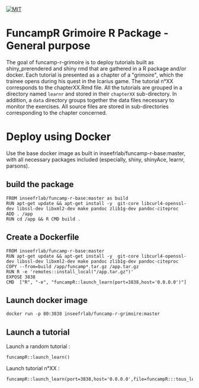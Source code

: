 <!-- badges: start -->
[![MIT](https://img.shields.io/badge/license-MIT-blue)](https://choosealicense.com/licenses/mit/)
<!-- badges: end -->

# FuncampR Grimoire R Package - General purpose

The goal of funcamp-r-grimoire is to deploy tutorials built as shiny_prerendered and shiny rmd that are gathered in a R package and/or docker. Each tutorial is presented as a chapter of a "grimoire", which the trainee opens during his quest in the Icarius game. The tutorial n°XX corresponds to the chapterXX.Rmd file. All the tutorials are grouped in a directory named `learnr` and stored in their `chapterXX` sub-directory. In addition, a `data` directory groups together the data files necessary to monitor the exercises. All source files are stored in sub-directories corresponding to the chapter concerned.

# Deploy using Docker

Use the base docker image as built in inseefrlab/funcamp-r-base:master, with all necessary packages included (especially, shiny, shinyAce, learnr, parsons).

## build the package

```{txt}
FROM inseefrlab/funcamp-r-base:master as build  
RUN apt-get update && apt-get install -y  git-core libcurl4-openssl-dev libssl-dev libxml2-dev make pandoc zlib1g-dev pandoc-citeproc
ADD . /app
RUN cd /app && R CMD build .
```

## Create a Dockerfile

```{txt}
FROM inseefrlab/funcamp-r-base:master
RUN apt-get update && apt-get install -y  git-core libcurl4-openssl-dev libssl-dev libxml2-dev make pandoc zlib1g-dev pandoc-citeproc
COPY --from=build /app/funcamp*.tar.gz /app.tar.gz
RUN R -e 'remotes::install_local("/app.tar.gz")'
EXPOSE 3838
CMD  ["R", "-e", "funcampR::launch_learn(port=3838,host='0.0.0.0')"]
```


## Launch docker image

```{txt}
docker run -p 80:3838 inseefrlab/funcamp-r-grimoire:master
```

## Launch a tutorial

Launch a random tutorial :

```
funcampR::launch_learn()
```

Launch tutorial n°XX :

```
funcampR::launch_learn(port=3838,host='0.0.0.0',file=funcampR:::tous_les_programmes('chapitreXX.Rmd'))
```
